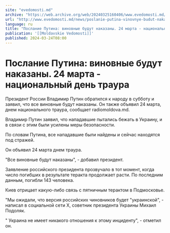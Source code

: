 ```yaml
---
site: "evedomosti.md"
archive: "https://web.archive.org/web/20240325160406/www.evedomosti.md/news/poslanie-putina-vinovnye-budut-nakazany-24-marta-nacionalnyj"
url: "http://www.evedomosti.md/news/poslanie-putina-vinovnye-budut-nakazany-24-marta-nacionalnyj"
language: ru
title: "Послание Путина: виновные будут наказаны. 24 марта - национальный день траура"
publication: '[[Moldavskie Vedomosti]]'
published: 2024-03-24T08:00
---
```


# Послание Путина: виновные будут наказаны. 24 марта - национальный день траура

Президент России Владимир Путин обратился к народу в субботу и заявил, что все виновные будут наказаны. Он также объявил 24 марта, днем национального траура, сообщает radiomoldova.md.

Владимир Путин заявил, что нападавшие пытались бежать в Украину, и в связи с этим были усилены меры безопасности.

По словам Путина, все нападавшие были найдены и сейчас находятся под стражей.

Он объявил 24 марта днем траура.

"Все виновные будут наказаны", - добавил президент.

Заявление российского президента прозвучало в тот момент, когда число погибших в результате теракта продолжает расти. По последним данным, погибли 143 человека.

Киев отрицает какую-либо связь с пятничным терактом в Подмосковье.

"Мы ожидали, что версия российских чиновников будет "украинской", - написал в социальной сети X, советник президента Украины Михаил Подоляк.

" Украина не имеет никакого отношения к этому инциденту", - отметил он.